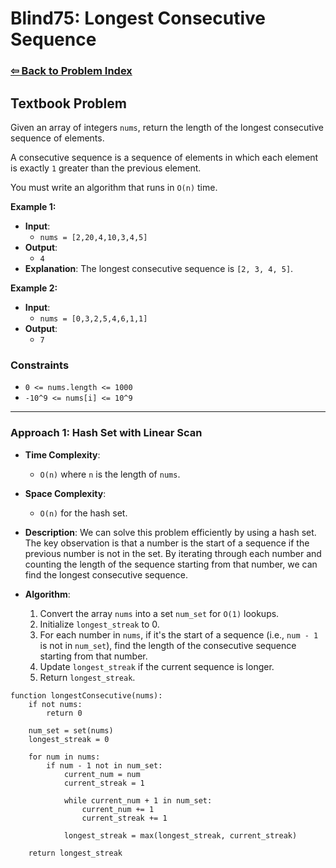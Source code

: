 # Blind75: Longest Consecutive Sequence

### [⇦ Back to Problem Index](../../index.md)

## Textbook Problem

Given an array of integers `nums`, return the length of the longest consecutive sequence of elements.

A consecutive sequence is a sequence of elements in which each element is exactly `1` greater than the previous element.

You must write an algorithm that runs in `O(n)` time.

**Example 1:**

-   **Input**:
    -   `nums = [2,20,4,10,3,4,5]`
-   **Output**:
    -   `4`
-   **Explanation**: The longest consecutive sequence is `[2, 3, 4, 5]`.

**Example 2:**

-   **Input**:
    -   `nums = [0,3,2,5,4,6,1,1]`
-   **Output**:
    -   `7`

### Constraints

-   `0 <= nums.length <= 1000`
-   `-10^9 <= nums[i] <= 10^9`

---

### Approach 1: Hash Set with Linear Scan

-   **Time Complexity**:
    -   `O(n)` where `n` is the length of `nums`.
-   **Space Complexity**:
    -   `O(n)` for the hash set.
-   **Description**: We can solve this problem efficiently by using a hash set. The key observation is that a number is the start of a sequence if the previous number is not in the set. By iterating through each number and counting the length of the sequence starting from that number, we can find the longest consecutive sequence.
-   **Algorithm**:

    1. Convert the array `nums` into a set `num_set` for `O(1)` lookups.
    2. Initialize `longest_streak` to 0.
    3. For each number in `nums`, if it's the start of a sequence (i.e., `num - 1` is not in `num_set`), find the length of the consecutive sequence starting from that number.
    4. Update `longest_streak` if the current sequence is longer.
    5. Return `longest_streak`.

```pseudo
function longestConsecutive(nums):
    if not nums:
        return 0

    num_set = set(nums)
    longest_streak = 0

    for num in nums:
        if num - 1 not in num_set:
            current_num = num
            current_streak = 1

            while current_num + 1 in num_set:
                current_num += 1
                current_streak += 1

            longest_streak = max(longest_streak, current_streak)

    return longest_streak
```

